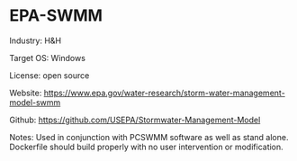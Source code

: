# EPA-SWMM
Industry: H&H

Target OS: Windows 

License: open source

Website: https://www.epa.gov/water-research/storm-water-management-model-swmm

Github: https://github.com/USEPA/Stormwater-Management-Model

Notes: Used in conjunction with PCSWMM software as well as stand alone. Dockerfile should build properly with no user intervention or modification. 
